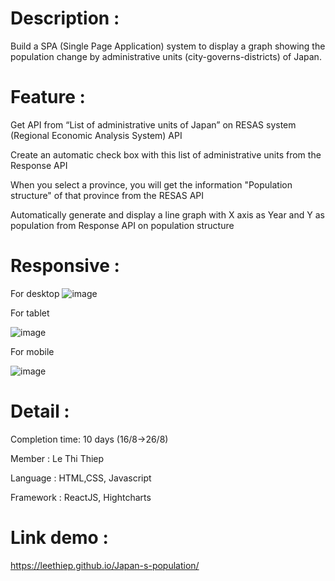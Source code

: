# Description : 
Build a SPA (Single Page Application) system to display a graph showing the population change by administrative units (city-governs-districts) of Japan.

# Feature : 


Get API from “List of administrative units of Japan” on RESAS system (Regional Economic Analysis System) API

Create an automatic check box with this list of administrative units from the Response API

When you select a province, you will get the information "Population structure" of that province from the RESAS API

Automatically generate and display a line graph with X axis as Year and Y as population from Response API on population structure
# Responsive :
For desktop 
![image](https://user-images.githubusercontent.com/99740462/187054474-452455ac-a073-4ccf-8a76-b9f576576119.png)


For tablet 

![image](https://user-images.githubusercontent.com/99740462/187054518-4fd962e4-f1ee-469f-a4b4-d35fcd92df0c.png)

For mobile 

![image](https://user-images.githubusercontent.com/99740462/187054493-32554481-b532-47c7-ba52-784cf6b8b38c.png)

# Detail : 
  Completion time: 10 days (16/8->26/8)
  
  Member : Le Thi Thiep 
  
  Language : HTML,CSS, Javascript
  
  Framework : ReactJS, Hightcharts

# Link demo :
https://leethiep.github.io/Japan-s-population/
